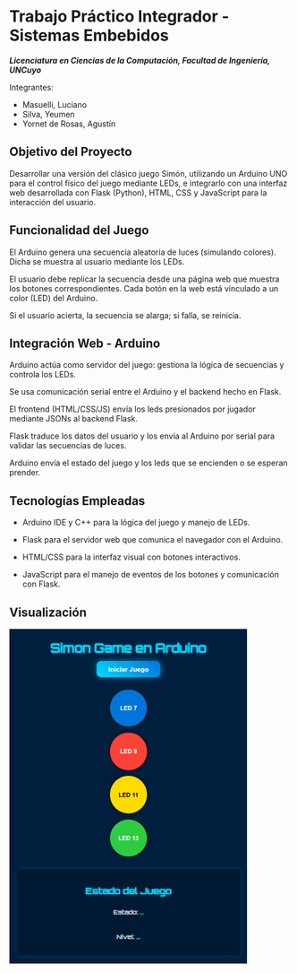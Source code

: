 # Trabajo Práctico Integrador - Sistemas Embebidos

***Licenciatura en Ciencias de la Computación, Facultad de Ingeniería, UNCuyo***

Integrantes:
- Masuelli, Luciano
- Silva, Yeumen
- Yornet de Rosas, Agustín

## Objetivo del Proyecto
Desarrollar una versión del clásico juego Simón, utilizando un Arduino UNO para el control físico del juego mediante LEDs, e integrarlo con una interfaz web desarrollada con Flask (Python), HTML, CSS y JavaScript para la interacción del usuario.

## Funcionalidad del Juego

El Arduino genera una secuencia aleatoria de luces (simulando colores). Dicha se muestra al usuario mediante los LEDs.

El usuario debe replicar la secuencia desde una página web que muestra los botones correspondientes. Cada botón en la web está vinculado a un color (LED) del Arduino.

Si el usuario acierta, la secuencia se alarga; si falla, se reinicia.

## Integración Web - Arduino

Arduino actúa como servidor del juego: gestiona la lógica de secuencias y controla los LEDs.

Se usa comunicación serial entre el Arduino y el backend hecho en Flask.

El frontend (HTML/CSS/JS) envía los leds presionados por jugador mediante JSONs al backend Flask.

Flask traduce los datos del usuario y los envía al Arduino por serial para validar las secuencias de luces.

Arduino envía el estado del juego y los leds que se encienden o se esperan prender.

## Tecnologías Empleadas

- Arduino IDE y C++ para la lógica del juego y manejo de LEDs.

- Flask para el servidor web que comunica el navegador con el Arduino.

- HTML/CSS para la interfaz visual con botones interactivos.

- JavaScript para el manejo de eventos de los botones y comunicación con Flask.

## Visualización

![alt text](image.png)
